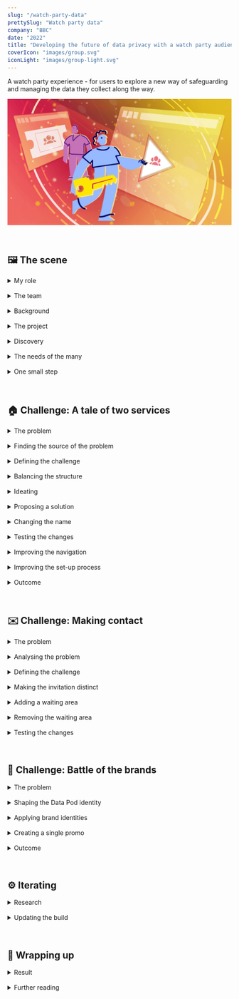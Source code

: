 ```yaml
---
slug: "/watch-party-data"
prettySlug: "Watch party data"
company: "BBC"
date: "2022"
title: "Developing the future of data privacy with a watch party audience"
coverIcon: "images/group.svg"
iconLight: "images/group-light.svg"
---
```


A watch party experience - for users to explore a new way of safeguarding and managing the data they collect along the way.
<br>

![GATSBY_EMPTY_ALT](images/watch-party-data/together_data_pod_hero_hoz.png)

<br>

## 🖼 The scene

<details>
<summary>My role</summary>

<!-- >\#UX \#UI \#VisualDesign \#UXA \#InformationDesign -->

### Overseeing the UI
>I stepped into the UX Designer's role overseeing the UI during their absence.

The designs were in the early stages of development and I worked in a multi-disciplinary team to make improvements. 
<br>

![Conveying complexity](images/watch-party-data/conveying_complexity.png)

<br>
</details>
<br>
<details>
<summary>The team</summary>

### Core team
- 1 - 2 Sr. UX Designers
- Producer
- 1 - 2 UX Designers
- User Researcher
- Content Designer
- Creative Technologist
- 6 - 8 Engineers
- Product Manager
- Project Manager

<br>
</details>
<br>
<details>
<summary>Background</summary>

### The big picture
When personal data is used to deliver rich, personalised services, it's not always clear to users how their data is collected and what happens with it.
<br>

![Standard practice](images/watch-party-data/standard_practice.png)

<br>

Some organisations, like the BBC, have been exploring human-centred alternatives, including [Personal Data Store technology](https://en.wikipedia.org/wiki/Personal_data_service).
<br>

### The technology
A Personal Data Store is decentralised to store data securely. 

>Users would have increased visibility and control of their data. They'd decide who could access it to protect their online identity.

![Viewing and controlling data](images/watch-party-data/with_a_pds.png)

</details>
<br>
<details>
<summary>The project</summary>

### Project objectives
To improve practices around personal data, we needed to understand the value to users. 

A pilot would demonstrate the capabilities of using Personal Data Stores to that end.

>How might we enhance a BBC service safely and securely with a Personal Data Store?

<br>

### The pilot
A watch party service called BBC Together was used for the pilot. 

>BBC Together was adapted to work with the current version of Personal Data Store technology (from [Inrupt](https://solidproject.org/)). 

Essentially:
- Each user would have a Personal Data Store (Data Pod)
- Watch party data would be stored securely in the user’s Data Pod
- The user could control what data was used to power their watch party experience
- BBC Together would need explicit consent from the user to access the data

</details>
<br>
<details>
<summary>Discovery</summary>

### Understanding work to date
My understanding of the work to date was built through active listening and reading documentation. 

>To contribute effectively, I wanted to understand:
>
>- User needs
>- Technical constraints
>- Stakeholder requirements
>- Time limitations

<br>

![Understanding constraints](images/watch-party-data/discovery.png)

</details>
<br>
<details>
<summary>The needs of the many</summary>

### Transforming industry standards
This project formed part of a wider initiative to inform large scale change.

>It was essential that the pilot fulfilled user needs, but we also needed to consider:
>- Public interest
>- Business needs.

<br>

#### Public interest
As a public service, the intention was to influence policy and legislation to improve industry standards.

Informing policy required insight into how the concept would benefit the public as a whole. Including the feasibility for both audiences and service providers to adopt the approach long-term. 
<br>

![Large scale change](images/watch-party-data/public_service.png)

<br>

#### Business needs
Similarly, to commit to further developments, the BBC needed insight into the value for audiences and to understand the potential for scaling up.

The pilot would act as a proof of concept to stimulate progress across portfolios.
<br>

![Scaling up](images/watch-party-data/scaling_up.png)

<br>

#### User needs: personal data
>Insight from users would be fundamental to developing standards in the public's interest.

Previous research found high-level value in the concept and technology. 

This pilot would allow users to determine tangible value by exploring some of the features in more depth.

Including:
- How a Data Pod can enhance privacy
- The ability to see what data is used and for what purpose
- How the experience changes when managing data _eg.improving inferences_

<br>

![Users' provide insight](images/watch-party-data/user_needs.png)

<br>

#### User needs: watch parties

>The pilot was aimed at a watch party audience. 

Aggregated insight from surveys indicated the audience at the time was predominantly under 35. 

We also knew that specific types of content (like stand-alone entertainment and drama) had higher rates of shared viewing.

>Understanding the user needs around watch parties formed a large part of initial research objectives. 

<br>

![Audience](images/watch-party-data/audience.png)

<br>

</details>
<br>
<details>
<summary>One small step</summary>

### Preparing for research
I joined this project while a draft version of the pilot was being built. The plan was to iterate on the designs and prepare for in-depth research.

>We explored two work streams:
>1. Improvements for the build
>2. Aspirational features for broader research objectives

The designs would be tested with the audience through an online community and a series of moderated interviews. 

![Feasible and aspirational stimulus](images/watch-party-data/feasible_and_aspirational.png)

</details>
<br>
<br>

## 🏠 Challenge: A tale of two services

<details>
<summary>The problem</summary>

### Two points of friction
>A core architectural challenge was in developing an experience for two disparate services: 
>- BBC Together (a watch party service)
>- Data Pod (for managing your data)

<br>

The team identified two points of friction:
1. The Data Pod set-up process
2. The navigation

<br>

#### 1. The Data Pod set-up process
Setting up the Data Pod dominated the start and disrupted the flow.

During testing, participants were deterred from using the pilot. 
<br>

![Pod disrupts flow](images/watch-party-data/original_pilot_intro.png)

<br>

#### 2. The navigation
In the navigation, access to the Data Pod was discrete and often overlooked.

A tooltip highlighted the Data Pod on entry, but:
- The tooltip was easily dismissed and forgotten
- The Pod was empty when attention was drawn to it
<br>

![Discrete access to Pod](images/watch-party-data/original_navigation.png)

<br>

#### Risk
>Overall, the risks included a lack of insight regarding the Data Pod, which was critical for achieving core objectives. 

</details>
<br>
<details>
<summary>Finding the source of the problem</summary>

### The hierarchy
I looked at the navigation, while the Content Designer looked at the copy for the set-up process.

After analysing the designs, it was clear there was a wider issue in the general hierarchy. 

>The hierarchy was built for BBC Together, and restricted Data Pod content.

Any focus on the Data Pod would seem out of place in a hierarchy built for BBC Together.
<br>

![Original hierarchy](images/watch-party-data/existing_sitemap.png)

<br>

#### The rationale
To understand the existing approach, I looked at:
- Research insights
- User needs
- Design intent

The rationale for BBC Together taking priority was to:
- Avoid deterring watch party users on entry
- Focus on a single service to prevent cognitive load and context switching
- Convey ambitions for the technology as a utility service

<br>

#### Conveying the future
Unfortunately, there were limitations to conveying ambitions for the technology. 

In the future, the Data Pod would be a separate product from the watch party service. 

This product would also be dedicated to meeting user needs that the pilot's hierarchy was restricting, including:

- A Data Pod set-up process
- Information about the technology
- A dedicated access point

>The pilot's hierarchy wasn't built for the Data Pod as a product, but the pilot still needed to meet the needs of one. 

![Unmet pod needs](images/watch-party-data/unmet_pod_needs.png)

</details>
<br>
<details>
<summary>Defining the challenge</summary>

### Task and success criteria
>Access to the Data Pod needed to be clearer in the navigation without deterring watch party users. 

Criteria for success included: 
- Increased attention on the Data Pod
- Improved understanding of the technology 
- Increase in relevant insight

Testing the designs in research would allow us to gauge the response, to inform the live experience.  

![Clear Data Pod proposition](images/watch-party-data/navigation_challenge.png)

</details>
<br>
<details>
<summary>Balancing the structure</summary>

### Information gathering
I looked at requirements for the navigation from a content and technical perspective. 

I analysed the architecture of similar utility services (like password vaults and cloud storage systems). 
<br>

### Mapping the structure
I mapped the content structure for the pilot's navigation to determine where a Data Pod service could belong. 
<br>

#### Original content structure
![Access to Data Pod in BBC Together navigation](images/watch-party-data/existing_sitemap.png)

<br>

#### Balanced content structure
![Access to Data Pod at same level as BBC Together](images/watch-party-data/balanced_sitemap.png)

<br>

>The result was a more balanced structure to give both services room to serve their distinct functions, while sharing the same interface. 

Taking the Data Pod out of BBC Together also reduced complexity by removing a layer of navigation.
<br>

</details>
<br>
<details>
<summary>Ideating</summary>

### Conveying importance
The Data Pod was the focus of research objectives, but remained a utility service. And needed to remain unobtrusive to the watch party experience. 

>The level of importance would be conveyed with the visual style and mechanics. 

Considerations included:
- The location for accessing the Data Pod
- The brand (including colour and size)
- The mechanics of navigating between the two services

<br>

![Visual hierarchy](images/watch-party-data/visual_hierarchy.png)

<br>

### Information gathering
I looked at how users currently moved between services and accounts by identifying patterns in streaming services, social media, and operating systems. 

I also received regular feedback from the team.
<br>

### Ideas
There were several options to consider for the interaction. Including:
- Simply increasing the size of the link
- A service selection screen 
- A top-level banner or floating element

I also looked at previous designs including a side drawer. 

![Service selection ideas](images/watch-party-data/nav_ideation.png)

</details>
<br>
<details>
<summary>Proposing a solution</summary>

### A new top-level navigation
>To improve access to the Data Pod, I proposed we introduce a second logo to create a new top-level navigation for the pilot. 

<br>

#### Original navigation
![Original navigation](images/watch-party-data/original_navigation.png)

<br>

#### Proposed navigation
![Service selection through logo's](images/watch-party-data/navigation_v1.png)

<br>

#### Rationale
A logo for the Data Pod (located next to the BBC Together logo) would:
- Establish the Data Pod's role as a separate service in the visual hierarchy 
- Provide clear access to the Data Pod (potentially increasing relevant insight) 
- Allow users to switch between services with ease
- Provide optional access to the Data Pod to remain unobtrusive  
<br>

#### Outstanding questions
The main concern at this point was in breaking a familiar interaction pattern. 

- Did users ever make use of the logo to navigate to the home page? 
- For those that didn't, could we convey the ability to navigate clearly enough? 
- As the Data Pod was a utility service, should it be lower in the visual hierarchy? _Eg. By reducing the size of the logo_.

>Overall, the proposed solution was well received and we decided the concept was developed enough for testing. Insights from this would help to improve the designs going forward.

</details>
<br>
<details>
<summary>Changing the name</summary>

### Setting expectations
I noticed the name of the pilot, _'BBC Together'_, didn't align with the new balanced navigation and copy.

>Choosing function over form, I proposed changing the name of the pilot to BBC Together + Data Pod. 

Several names had been explored in the past - but the team learned that:
- The Data Pod relied on a descriptive name to optimise understanding
- The name BBC Together was familiar with existing audiences
- The two services required distinct names to maintain separation

<br>

#### Original name
![Original pilot name](images/watch-party-data/original_pilot_name.png)

<br>

#### Changed name
![Changed pilot name](images/watch-party-data/changed_pilot_name.png)

<br>

We decided to test the new name in upcoming research.

</details>
<br>
<details>
<summary>Testing the changes</summary>

### Success criteria
Success criteria for the name, navigation and copy during the set-up process included:
- Increased awareness and usge of the Data Pod
- Undeterred by the Data Pod
- Navigating between BBC Together and the Data Pod without issue

<br>

### Research outcomes
>The outcomes from moderated research indicated the new copy, name and navigation improved awareness and understanding. But there were opportunities for improvement. 

In the navigation, the ability to interact with the logo was unclear. And although there was some improvement, the Data Pod set-up process still caused some friction.
<br>

### Next steps
We re-designed the set-up process with a content-led approach. And for the navigation, I continued to develop the interaction states. 

</details>
<br>
<details>
<summary>Improving the navigation</summary> 

### Clarifying the ability to navigate
To improve the navigation, I explored several interaction patterns and states including a switch, buttons, and tabs. 
<br>

#### Switch
![Switch](images/watch-party-data/nav_switch.png)

<br>

#### Underline
![Underlined](images/watch-party-data/nav_underline.png)

<br>

#### Buttons
![Buttons](images/watch-party-data/nav_buttons.png)

<br>

#### Tabs
![Tabs](images/watch-party-data/nav_tabs.png)

<br>

All the options I presented to the team were seen as an improvement, but the tabs were considered the clearest. 

>No issues were revealed in subsequent research and the tabs were used in the final pilot.

<br>

#### Tabs on the home screen

![Tabs on home screen](images/watch-party-data/changed_home.png)

<br>

</details>
<br>
<details>
<summary>Improving the set-up process</summary> 

### Defining the structure
We analysed user research insights and stakeholder feedback to determine the structure and content for the set-up process. 

>For the visual design, I considered two potential approaches:
>1. Giving both services equal weight
>2. Leading with BBC Together, with some weight to the Data Pod

I collated sketches and mock-ups as a starting point.
<br>

#### 1. Equal weight
![50:50 split](images/watch-party-data/equal_weight.png)

<br>

#### 2. BBC Together led
![Leading with BBC Together](images/watch-party-data/pockets_of_pod.png)

<br>

The content and structure aligned with the second approach. 
<br>

### Outcome
I created BBC Together branded screens with Data Pod branding where appropriate. 

>The changes reduced complexity and prevented the Data Pod from overwhelming the set-up process. 

<br>

#### Before (Data Pod focused)
![Before](images/watch-party-data/before_setup_changes.png)

<br>

#### After (BBC Together focused)
![After](images/watch-party-data/improving_setup.png)

<br>

In the initial designs, information about the Data Pod overwhelmed the introduction. 

Following the changes however, there was a lack of information about the Pod. 

The plan was to create a discrete explainer module to inform users about the Data Pod. 
<br>

### The final set-up experience

>Following several iterations and rapid testing, the pilot went live with a much shorter and balanced set-up process.

<br>

![Final set-up](images/watch-party-data/live_setup.png)

<br>

There were two entry points aimed at different mindsets: 

1. Watch party focused
2. Special interest in the Data Pod

<br>

#### 1. Watch party focused
The direct entry points to the pilot prioritised BBC Together and a watch party audience. And there was an optional explainer for anyone curious about the Data Pod.
<br>

![Direct entry point with explainer](images/watch-party-data/dedicated_entry_point.png)

<br>

#### 2. Special interest in the Data Pod
There was a second entry point through BBC Taster - a platform for experiments. 

The Taster audience was more likely to have an interest in the technology. Information about the Data Pod was more prominent on this screen.
<br>

![Entry point on BBC Taster](images/watch-party-data/taster_entry_point_live.png)

</details>
<br>
<details>
<summary>Outcome</summary> 

### A step in the right direction
Rapid testing indicated the solutions for the set-up process and navigation were significant improvements.

>The changes alleviated frustration and understanding of the Data Pod improved.

Communicating the value of a Data Pod succinctly continues to be a challenge, particularly in the context of a service. But the Data Pod explainer tested well with participants, indicating a step in the right direction. 

Thankfully, many of the structural challenges were unique to this pilot and the early stages of development. The need to balance two services in a single pilot is unlikely to reoccur as the concept scales up.

</details>
<br>
<br>

## ✉️ Challenge: Making contact

<details>
<summary>The problem</summary>

### Technical holes
During a watch party, the user was either a host or invitee.

>There were two problems:
>
>1. The invitation screen offered the ability to send or receive contact requests, which wasn't technically possible.
>2. The invitation screen was also identical to the waiting area.

<br>

![Invitation screen and waiting area](images/watch-party-data/original_invitation_and_waiting.png)

</details>
<br>
<details>
<summary>Analysing the problem</summary>

### Misaligned journey's
By talking to the team, and stepping through the host and invitee journey's, I could better understand the problem. 

>The invitation was conflated with the idea of a waiting area, but couldn't have the functionality of one.

This meant: 
- The journeys were misaligned and noone could save each other as contacts 
- The host and invitee would have different views of what was intended to be a shared view 

There was potential for much confusion.
<br>

#### Host and invitee journey's
![Misaligned journey's](images/watch-party-data/misaligned_journeys.png)

</details>
<br>
<details>
<summary>Defining the challenge</summary>

### The task
>We needed to:
>- Align the host and invitee experiences, to allow contact saving 
>- Create a shared view on entry to prevent confusion

My initial reaction was that the invitee needed a waiting room to align with the host's journey. 

However, there were no user needs to justify one.

>After discussing it with the team, I chose to explore two options:
>1. A waiting room for both host and invitee
>2. No waiting room for either host or invitee
>
>For both approaches, the invitee also required a distinct invitation screen.

</details>
<br>
<details>
<summary>Making the invitation distinct</summary>

### A moment of joy
I used an empathy map to understand the type of content an invitee might require on a watch party invitation. 

>Receiving an invitation to a party is usually a moment of joy. I styled the screen with this in mind.

After discussions with the team around feasibility, I sketched ideas for the visual design. 

I considered using a simple, quick animation to highlight the moment without disruption. But with time limitations and accessibility considerations, I settled on a simple ticket shape instead.
<br>

![Before and after invitation](images/watch-party-data/invitation.png)

<br>

### Outcome
>The invitation screen was well received and pointed out by several research participants as a positive part of the experience. 

As the pilot developed, the screen was simplified and adapted to align with the rest of the experience.  

#### Final invitation design
![Final invitation](images/watch-party-data/final_invitation.png)

</details>
<br>
<details>
<summary>Adding a waiting area</summary>

### Interruptions
While adding a waiting area to the invitee journey, I ran into potential friction.

>What would happen when the invitee was in the waiting area and the host started the show?
>There were two options: 
>
>1. The invitee could be automatically taken to the streaming area
>2. The invitee could choose to leave the waiting area

Neither approach seemed ideal. With the first option, the invitee could be taken away in the middle of saving contacts. With the second, they could miss the start of the show.

I looked at potential solutions, including:
- A persistent modal
- Adapting the media player

<br>

#### A persistent modal
>If the invitee was automatically taken from the waiting area to the stream, a persistent modal could allow the invitee to finish saving contacts.

![Persistent modal](images/watch-party-data/waiting_area_transition_modal.png)

<br>

However, all the options so far had time restrictions. 

To create some flexibility, I looked at adapting the media player.
<br>

#### Adapting the media player
>By adding contact saving functionality to the media player, users could save each other as a contact any time during the watch party.

<br>

![Media player with contact saving](images/watch-party-data/invitee_contact_panel.png)

<br>

#### A shared experience
After adding a waiting area to the invitee journey, the host and invitee experiences were more aligned.

![Aligned host and invitee journey's](images/watch-party-data/journey_with_waiting_area.png)

</details>

<br>

<details>
<summary>Removing the waiting area</summary>

### Straight to the party

>For the alternative experience (without a waiting area), I moved all the functionality in the waiting area to the side panel in the media player. 

Without a waiting area, users would go directly to the streaming area.

They could invite people and change their preferences anytime during the watch party, without having to leave. 
<br>

![Host's streaming area](images/watch-party-data/host_contact_panel.png)

<br>

#### Inviting people

>To invite people to the watch party, the host could launch a modal using an 'invite' button available only to them.

I added programme information and altered the styling of the modal for consistency.
<br>

![Original and adapted modals](images/watch-party-data/inviting_people_in_stream.png)

<br>

#### A shared experience
After removing the waiting area, we had two options for aligning the host and invitee journeys - one with a waiting area and one without.
<br>

![Aligned journeys without waiting area](images/watch-party-data/journey_without_waiting_area.png)


</details>

<br>

<details>
<summary>Testing the changes</summary>

### Research outcomes

After presenting the two options to the team, we decided to test the option without a waiting area in research.
<br>

>With some adjustments, the approach was used in the final pilot.

</details>
<br>
<br>

## 🎨 Challenge: Battle of the brands
<details>
<summary>The problem</summary>

### Brand identities

>There were two problems:
>1. Multiple identities 
>2. No Data Pod identity

<br>

#### 1. Multiple identities
There were multiple brands to consider:
- BBC Together
- Data Pod
- The global BBC brand
- BBC Taster (where the pilot would be available)

>Juggling multiple identities was an existing challenge across the BBC. And the addition of the Data Pod compounded this problem.

<br>

#### 2. No Data Pod identity
In the original designs, the Data Pod didn't have a brand identity. The global BBC brand was used to fill the gaps.

>Without a clear ability to identify the Data Pod, it couldn't be evaluated effectively by users. 

<br>

### The task
>To aid recognition and prevent confusion, we needed to:
>1. Shape the brand identity for the Data Pod
>2. Apply the brands consistently

<br>
</details>
<br>
<details>
<summary>Shaping the Data Pod identity</summary>

### Illustrations
To develop a brand identity for the Data Pod, we leveraged a toolkit of illustrations. 

The toolkit was commissioned specifically for communicating the future of data stewardship. 
<br>

![Data stewardship illustration](images/watch-party-data/illustrations.png)

<br>

>I took elements from the progressing Data Pod designs, and used the toolkit to develop the brand identity.

<br>

### The logo
As the team developed the Data Pod screens, I combined the logo they used, with the illustration style. 

<br>

![Original and adapted Data Pod logo](images/watch-party-data/data_pod_logo.png)

<br>

### The colour palette

The background colours for the Data Pod were established, but the palette was missing a highlight colour to aid recognition.

I considered blue tones for the Data Pod, to create some distinction.

After concerns were raised around the [stereotypical use of the colour blue with new technology](https://www.bbc.co.uk/rd/blog/2021-08-explaining-artificial-intelligence-part-3-what-does-ai-look-like), I switched to the warmer palette used in the illustrations.
<br>

![Data Pod colour palette changes](images/watch-party-data/data_pod_colour_palette.png)

<br>

>After testing differnt colours for sufficient text contrast, I suggested using the yellow as a highlight colour. 

The consistent use of colour provided some familiarity for the Data Pod UI and identity.

<br>

### A Data Pod explainer
While working on a Data Pod explainer module with the Content Designer, I continued to develop the identity. 

>We prioritised cognitive ease and readability for the subject matter. 

I used:
- The serif version of the BBC Reith font (to match the informative tone)
- A light background suitable for reading

The illustrations, bullet points, spacing and layout helped to make the information more approachable. 
<br>

![Data Pod Explainer](images/watch-party-data/data_pod_explainer.png)

</details>
<br>

<details>
<summary>Applying brand identities</summary>

### Consistent branding
The original designs used elements of the global BBC brand, which was appropriate for certain parts of the experience, such as signing in. For other parts, it was potentially confusing. 

>I removed the global BBC brand where relevant and worked with the team to apply the appropriate branding throughout.

There were some screens where the appropriate brand identity was unclear. Including when allowing BBC Together access to the Data Pod. The screen went through several iterations.

After I applied the Data Pod brand, the team could focus on developing the content.
<br>

![Selection of iterations](images/watch-party-data/data_pod_consent.png)
<br>

### Data Pod view
I worked with the team to apply developments to the Data Pod identity. We also simplified the content and layout.

>I worked with the Producer designing the Data Pod screens to:
>
>- Optimise layouts for development 
>- Create a consistent menu element
>- Apply the yellow highlight colour

<br>

#### Contacts data
During the pilot, users could save each other as contacts, and the Data Pod area provided a list of them.

After working with the Producer to optimise the UI and visual design, we used _'Version 1'_ in research.

I then simplified the screen for the build in _'Version 2'_. At this point, the brand identity had developed further. 
<br>

![Version 1 and 2 of contacts](images/watch-party-data/data_pod_contacts.png)

<br>

### BBC Together
I made some changes to how the BBC Together brand was applied.

>I adapted the backgrounds to make them more consistent and use more of the space available. 

<br>

![Original and adapted modal styles](images/watch-party-data/adapted_modal_style.png)

<br>

I also introduced the BBC Together identity to the set-up process.

>The screen was simple and brief, so user's could move on with the experience.

The intention was to bring in BBC Together branding, with focus on the content.
<br>

![BBC Together branded intro](images/watch-party-data/together_branded_intro.png)

<br>

</details>
<br>

<details>
<summary>Creating a single promo</summary>

### Blending brands
Although we needed to maintain separation of BBC Together and the Data Pod, the need for a single promotional image for the pilot was unavoidable. 

>The promo needed to convey both the watch party and Data Pod aspects. Earlier attempts had swayed in one direction. 

<br>

![Early promo's](images/watch-party-data/early_promos.png)

<br>

>I continued to develop the image and introduce more of the BBC Together brand into the last attempt. 

I created four options and we conducted guerilla testing to refine them.
<br>

![Promo variations](images/watch-party-data/promo_variations.png)

<br>

 Most participants found the fourth option more representative of the pilot and it was used for the live experience.
<br>

![Original and final promo's in-situ](images/watch-party-data/originalxlive_promo.png)

<br>

</details>

<br>

<details>
<summary>Outcome</summary>

### The Data Pod
After developing an identity for the Data Pod, it became more identifiable for evaluation.
<br>

### BBC Together
During early research, some participants considered the branding slightly dated. But we began to receive many positive comments following changes to the brand and visual design.   

</details>
<br>
<br>

## ⚙️ Iterating

<details>
<summary>Research</summary>

### Assembling prototypes
>We worked on different parts of the experience in parallel and met regularly for updates, collaboration, and feedback.

As the work came together, I oversaw the integration into research prototypes. I maintained consistency across the UI and visual design, and inserted the appropriate transitions and animations. 
<br>

### Delivering stimulus
>I supported research planning by providing feedback and supplying stimulus.

The interactive prototypes were used in moderated research sessions. I supplied the link to the prototypes and was on hand to make any necessary adjustments and take notes.

I also supplied static images for feedback from an online community, and for rapid testing.
<br>

### Analysing feedback
The team would come together to analyse feedback in Miro and determine next steps. 

The research insights would inform tasks for subsequent sprints.
<br>

</details>
<br>

<details>
<summary>Updating the build</summary>

### Technical build
>As confidence in the designs increased following research, I integrated the relevant elements into a separate prototype for building. 

We collaborated with the relevant Engineers responsible to ensure designs could be replicated.
<br>

#### Sign-off
>It was challenging to determine when designs were ready for building. 

We began developing a process for signing designs off, including:

- Detailing the requirements for sign-off in tickets
- A traffic light system to communicate level of confidence in the designs
<br>

#### Multiple workstreams
We had a single file for several workstreams, (including research stimulus), which caused some confusion for Engineers. 

I spent some time labelling designs and prototypes, which prevented some confusion. 

The general practice now is to create a separate file for the technical build.
<br>

### Launch
Unfortunately I wasn't involved in the project for the final iterations and delivery. But I was able to take part in some testing to resolve technical bugs before the pilot went live. 

Some designs didn't make the final experience, but priorities were met and the pilot went live for over 6 months.

</details>
<br>
<br>

## 🎀 Wrapping up

<details>
<summary>Result</summary>

### The live trial
>The results of the trial are in the process of being analysed to determine next steps. 

Personally, I found it extremely rewarding to work on a project that was tackling large scale issues and exploring new ground. 

In companies the size of the BBC, change is a long-term process. The technical achievement alone is worth celebrating. But it's also gratifying to hear news of this project and the wider initiative make its way across the organisation and beyond. 

>The project has helped platform the conversation and pave the way for more ethical data practices.

An overview of the pilot and technology can be found in the following BBC News segment.
<br>

<iframe class="youtube-video" src="https://www.youtube.com/embed/rhHsNFzvaUU?si=9ORRkmbS73Y6sThJ&amp;start=160" title="YouTube video player" frameborder="0" allow="accelerometer; autoplay; clipboard-write; encrypted-media; gyroscope; picture-in-picture; web-share" allowfullscreen></iframe>

<br>
<br>

### Personal development
I learned many things during this project. The most significant was trusting my ability to, identify priority areas, shape tasks, and deliver outcomes that consider all relevant perspectives. I developed a self-starter mindset.

I also learned that the devil really is in the details. Seemingly simple UI changes can have a big impact on meeting user needs and project objectives. In this case, gaining insight around the Data Pod was pivotal, and small UI changes raised its profile without disrupting the core experience.

</details>
<br>

<details>
<summary>Further reading</summary>

[BBC R&D blog](https://www.bbc.co.uk/rd/blog/2022-10-social-tv-and-personal-data)

[Inrupt case study](https://www.inrupt.com/case-studies/the-bbc-shows-its-audience-the-future-of-personal-data-access-and-consent?utm_source=linkedin&utm_medium=organic_social&utm_content=cabfa9dc-eac7-4393-a386-329efc252d59)

</details>
